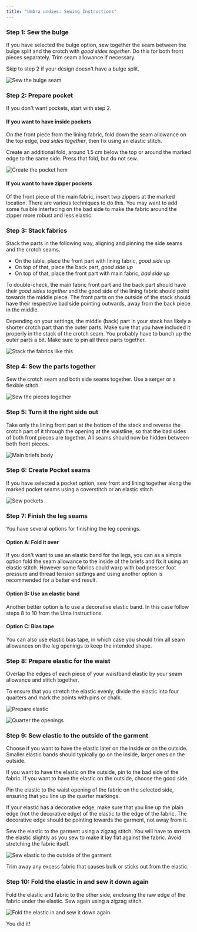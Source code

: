 ```yaml
---
title: "Umbra undies: Sewing Instructions"
---
```


### Step 1: Sew the bulge

If you have selected the bulge option, sew together the seam between the bulge split and the crotch with _good sides together_. Do this for both front pieces separately. Trim seam allowance if necessary.

Skip to step 2 if your design doesn't have a bulge split.

![Sew the bulge seam](step01.svg)

### Step 2: Prepare pocket

If you don't want pockets, start with step 2.

#### If you want to have inside pockets

On the front piece from the lining fabric, fold down the seam allowance on the top edge, _bad sides together_, then fix using an elastic stitch.

Create an additional fold, around 1.5 cm below the top or around the marked edge to the same side. Press that fold, but do not sew. 

![Create the pocket hem](step02.svg)

#### If you want to have zipper pockets

Of the front piece of the main fabric, insert twp zippers at the marked location. 
There are various techniques to do this. You may want to add some fusible interfacing on the bad side to make the fabric around the zipper more robust and less elastic.

### Step 3: Stack fabrics

Stack the parts in the following way, aligning and pinning the side seams and the crotch seams.

* On the table, place the front part with lining fabric, _good side up_
* On top of that, place the back part, _good side up_
* On top of that, place the front part with main fabric, _bad side up_

To double-check, the main fabric front part and the back part should have their _good sides together_ and the good side of the lining fabric should point towards the middle piece. The front parts on the outside of the stack should have their respective bad side pointing outwards, away from the back piece in the middle. 

Depending on your settings, the middle (back) part in your stack has likely a shorter crotch part than the outer parts. Make sure that you have included it properly in the stack of the crotch seam. You probably have to bunch up the outer parts a bit. Make sure to pin all three parts together.

![Stack the fabrics like this](step03.svg)

### Step 4: Sew the parts together

Sew the crotch seam and both side seams together. Use a serger or a flexible stitch.

![Sew the pieces together](step04.svg)

### Step 5: Turn it the right side out

Take only the lining front part at the bottom of the stack and reverse the crotch part of it through the opening at the waistline, so that the bad sides of both front pieces are together. All seams should now be hidden between both front pieces.

![Main briefs body](step05.svg)

### Step 6: Create Pocket seams

If you have selected a pocket option, sew front and lining together along the marked pocket seams using a coverstitch or an elastic stitch.

![Sew pockets](step06.svg)

### Step 7: Finish the leg seams

You have several options for finishing the leg openings. 

#### Option A: Fold it over

If you don't want to use an elastic band for the legs, you can as a simple option fold the seam allowance to the inside of the briefs and fix it using an elastic stitch. However some fabrics could warp with bad presser foot pressure and thread tension settings and using another option is recommended for a better end result.

#### Option B: Use an elastic band

Another better option is to use a decorative elastic band. In this case follow steps 8 to 10 from the Uma instructions.

#### Option C: Bias tape 

You can also use elastic bias tape, in which case you should trim all seam allowances on the leg openings to keep the intended shape.

### Step 8: Prepare elastic for the waist

Overlap the edges of each piece of your waistband elastic by your seam allowance and stitch together.

To ensure that you stretch the elastic evenly, divide the elastic into four quarters and mark the points with pins or chalk.

![Prepare elastic](step08.png)

![Quarter the openings](step08b.png)

### Step 9: Sew elastic to the outside of the garment

Choose if you want to have the elastic later on the inside or on the outside. Smaller elastic bands should typically go on the inside, larger ones on the outside.

If you want to have the elastic on the outside, pin to the bad side of the fabric. If you want to have the elastic on the outside, choose the good side.

Pin the elastic to the waist opening of the fabric on the selected side, ensuring that you line up the quarter markings.

If your elastic has a decorative edge, make sure that you line up the plain edge (not the decorative edge) of the elastic to the edge of the fabric. The decorative edge should be pointing towards the garment, not away from it.

Sew the elastic to the garment using a zigzag stitch. You will have to stretch the elastic slightly as you sew to make it lay flat against the fabric. Avoid stretching the fabric itself.

![Sew elastic to the outside of the garment](step09.png)

Trim away any excess fabric that causes bulk or sticks out from the elastic.

### Step 10: Fold the elastic in and sew it down again

Fold the elastic and fabric to the other side, enclosing the raw edge of the fabric under the elastic. Sew again using a zigzag stitch.

![Fold the elastic in and sew it down again](step10.png)

You did it!
